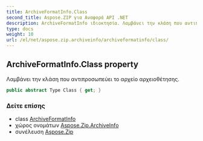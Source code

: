 ```yaml
---
title: ArchiveFormatInfo.Class
second_title: Aspose.ZIP για Αναφορά API .NET
description: ArchiveFormatInfo ιδιοκτησία. Λαμβάνει την κλάση που αντιπροσωπεύει το αρχείο αρχειοθέτησης.
type: docs
weight: 10
url: /el/net/aspose.zip.archiveinfo/archiveformatinfo/class/
---
```

## ArchiveFormatInfo.Class property

Λαμβάνει την κλάση που αντιπροσωπεύει το αρχείο αρχειοθέτησης.

```csharp
public abstract Type Class { get; }
```

### Δείτε επίσης

* class [ArchiveFormatInfo](../)
* χώρος ονομάτων [Aspose.Zip.ArchiveInfo](../../archiveformatinfo/)
* συνέλευση [Aspose.Zip](../../../)


